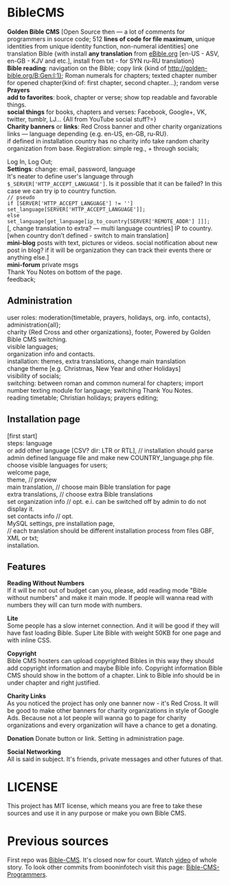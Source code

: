 BibleCMS
===========
                                                                                                                         
**Golden Bible  CMS** [Open Source then — a lot of comments for programmers in source code; 512 **lines of code for file maximum**, unique identities from unique identity function, non-numeral identities]
one translation Bible {with install **any translation** from [eBible.org](http://ebible.org) [en-US - ASV, en-GB - KJV and etc.], install from txt - for SYN ru-RU translation}  
**Bible reading**: navigation on the Bible; copy link {kind of http://golden-bible.org/B:Gen:I:1}; Roman numerals for chapters; texted chapter number for opened chapter{kind of: first chapter, second chapter…}; random verse  
**Prayers**  
**add to favorites**: book, chapter or verse; show top readable and favorable things.  
**social things** for books, chapters and verses: Facebook, Google+, VK, twitter, tumblr, LJ… {All from YouTube social stuff?=}  
**Charity banners** or **links**: Red Cross banner and other charity organizations links — language depending {e.g. en-US, en-GB, ru-RU}.  
if defined in installation country has no charity info take random charity organization from base.
Registration: simple reg., + through socials;
                                                                                                              
                                                                                                              
Log In, Log Out;  
**Settings**: change: email, password, language  
It's neater to define user's language through `$_SERVER['HTTP_ACCEPT_LANGUAGE']`. Is it possible that it can be failed? In this case we can try ip to country function.  
`// pseudo `  
`if [SERVER['HTTP_ACCEPT_LANGUAGE'] != '']`  
  `set_language[SERVER['HTTP_ACCEPT_LANGUAGE']];`  
`else`  
  `set_language[get_language[ip_to_country[SERVER['REMOTE_ADDR'] ]]];`  
[, change translation to extra? — multi language countries]
IP to country. [when country don’t defined - switch to main translation]  
**mini-blog** posts with text, pictures or videos.
social notification about new post in blog? 
if it will be organization they can track their events there or anything else.]  
**mini-forum** private msgs  
Thank You Notes on bottom of the page.  
feedback;
                                                                                                              
Administration
--------------
user roles: moderation{timetable, prayers, holidays, org. info, contacts}, administration{all};  
charity {Red Cross and other organizations}, footer, Powered by Golden Bible CMS switching.  
visible languages;  
organization info and contacts.  
installation: themes, extra translations, change main translation  
change theme [e.g. Christmas, New Year and other Holidays]  
visibility of socials;  
switching: between roman and common numeral for chapters; import number texting module for language; switching Thank You Notes.  
reading timetable; Christian holidays; prayers editing;  
                                                                                                              
Installation page
-----------------
[first start]  
steps: language  
or add other language [CSV? dir: LTR or RTL], // installation should parse admin defined language file and make new COUNTRY_language.php file.  
choose visible languages for users;  
welcome page,  
theme, // preview  
main translation, // choose main Bible translation for page  
extra translations, // choose extra Bible translations  
set organization info // opt. e.i. can be switched off by admin to do not display it.  
set contacts info // opt.  
MySQL settings, pre installation page,  
// each translation should be different installation process from files GBF, XML or txt;  
installation.  
           
Features
--------
**Reading Without Numbers**  
If it will be not out of budget can you, please, add reading mode "Bible without numbers" and make it main mode. If people will wanna read with numbers they will can turn mode with numbers.
                                                                                                              
**Lite**  
Some people has a slow internet connection. And it will be good if they will have fast loading Bible.
Super Lite Bible with weight 50KB for one page and with inline CSS.
                                                                                                              
**Copyright**  
Bible CMS hosters can upload copyrighted Bibles in this way they should add copyright information and maybe Bible info.
Copyright information Bible CMS should show in the bottom of a chapter. Link to Bible info should be in under chapter and right justified.
                                                                                                              
**Charity Links**  
As you noticed the project has only one banner now - it's Red Cross.
It will be good to make other banners for charity organizations in style of Google Ads.
Because not a lot people will wanna go to page for charity organizations and every organization will have a chance to get a donating.
                                                                                                              
**Donation**
Donate button or link. Setting in administration page.
                                                                                                              
**Social Networking**  
All is said in subject. It's friends, private messages and other futures of that.
                                                                                                              
LICENSE
=======
This project has MIT license, which means you are free to take these sources and use it in any purpose or make you own Bible CMS.
                                                                                                              
                                                                                                              
Previous sources
================
First repo was [Bible-CMS](https://github.com/goldenbible/Bible-CMS). It's closed now for court.
Watch [video](https://goo.gl/wLPP7c) of whole story.
To look other commits from booninfotech visit this page: [Bible-CMS-Programmers](https://github.com/Golden-Bible-Programmers).
